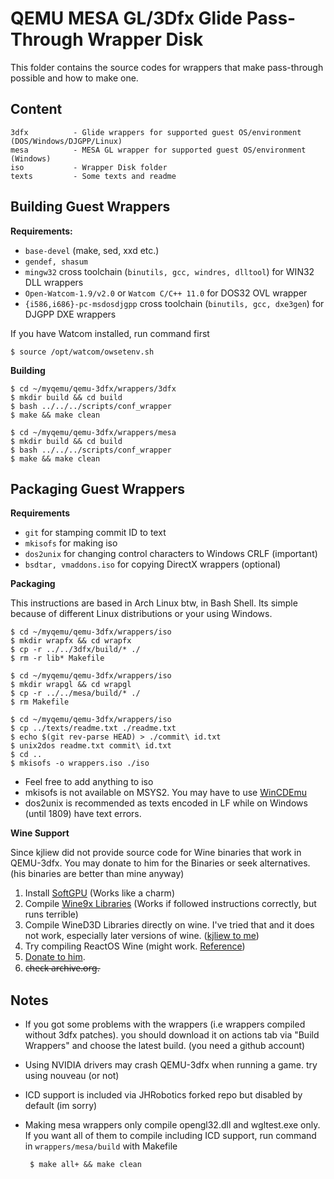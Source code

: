 # QEMU MESA GL/3Dfx Glide Pass-Through Wrapper Disk
This folder contains the source codes for wrappers that make pass-through possible and how to make one.

## Content
    3dfx          - Glide wrappers for supported guest OS/environment (DOS/Windows/DJGPP/Linux)
    mesa          - MESA GL wrapper for supported guest OS/environment (Windows)
    iso           - Wrapper Disk folder
    texts         - Some texts and readme
    
## Building Guest Wrappers
**Requirements:**
 - `base-devel` (make, sed, xxd etc.)
 - `gendef, shasum`
 - `mingw32` cross toolchain (`binutils, gcc, windres, dlltool`) for WIN32 DLL wrappers
 - `Open-Watcom-1.9/v2.0` or `Watcom C/C++ 11.0` for DOS32 OVL wrapper
 - `{i586,i686}-pc-msdosdjgpp` cross toolchain (`binutils, gcc, dxe3gen`) for DJGPP DXE wrappers

If you have Watcom installed, run command first

    $ source /opt/watcom/owsetenv.sh
    
**Building**

    $ cd ~/myqemu/qemu-3dfx/wrappers/3dfx
    $ mkdir build && cd build
    $ bash ../../../scripts/conf_wrapper
    $ make && make clean

    $ cd ~/myqemu/qemu-3dfx/wrappers/mesa
    $ mkdir build && cd build
    $ bash ../../../scripts/conf_wrapper
    $ make && make clean

## Packaging Guest Wrappers
**Requirements**
- `git` for stamping commit ID to text
- `mkisofs` for making iso
- `dos2unix` for changing control characters to Windows CRLF (important)
- `bsdtar, vmaddons.iso` for copying DirectX wrappers (optional)

**Packaging**

This instructions are based in Arch Linux btw, in Bash Shell. Its simple because of different Linux distributions or your using Windows.

    $ cd ~/myqemu/qemu-3dfx/wrappers/iso
    $ mkdir wrapfx && cd wrapfx
    $ cp -r ../../3dfx/build/* ./
    $ rm -r lib* Makefile     

    $ cd ~/myqemu/qemu-3dfx/wrappers/iso
    $ mkdir wrapgl && cd wrapgl
    $ cp -r ../../mesa/build/* ./
    $ rm Makefile
    
    $ cd ~/myqemu/qemu-3dfx/wrappers/iso
    $ cp ../texts/readme.txt ./readme.txt
    $ echo $(git rev-parse HEAD) > ./commit\ id.txt
    $ unix2dos readme.txt commit\ id.txt 
    $ cd ..
    $ mkisofs -o wrappers.iso ./iso
    
- Feel free to add anything to iso
- mkisofs is not available on MSYS2. You may have to use [WinCDEmu](https://wincdemu.sysprogs.org/download/)
- dos2unix is recommended as texts encoded in LF while on Windows (until 1809) have text errors.

**Wine Support**

Since kjliew did not provide source code for Wine binaries that work in QEMU-3dfx. You may donate to him for the Binaries or seek alternatives. (his binaries are better than mine anyway)

1. Install [SoftGPU](https://github.com/JHRobotics/softgpu) (Works like a charm)
2. Compile [Wine9x Libraries](https://github.com/JHRobotics/wine9x) (Works if followed instructions correctly, but runs terrible)
3. Compile WineD3D Libraries directly on wine. I've tried that and it does not work, especially later versions of wine. ([kjliew to me](https://www.youtube.com/watch?v=FGtzsy8Uptw))
4. Try compiling ReactOS Wine (might work. [Reference](https://github.com/adolfintel/wined3d4win/issues/13))
5. [Donate to him](https://github.com/kjliew/qemu-3dfx?tab=readme-ov-file#donation).
6. c̶h̶e̶c̶k̶ ̶a̶r̶c̶h̶i̶v̶e̶.̶o̶r̶g̶.


## Notes
 - If you got some problems with the wrappers (i.e wrappers compiled without 3dfx patches). you should download it on actions tab via "Build Wrappers" and choose the latest build. (you need a github account)
 - Using NVIDIA drivers may crash QEMU-3dfx when running a game. try using nouveau (or not)
 - ICD support is included via JHRobotics forked repo but disabled by default (im sorry)
 - Making mesa wrappers only compile opengl32.dll and wgltest.exe only. If you want all of them to compile including ICD support, run command in `wrappers/mesa/build` with Makefile
        
        $ make all+ && make clean
